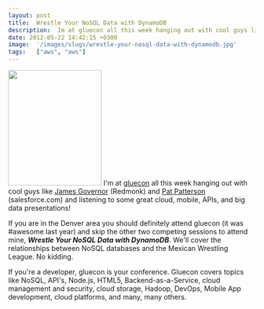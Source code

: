```yaml
---
layout: post
title:  Wrestle Your NoSQL Data with DynamoDB
description:  Im at gluecon all this week hanging out with cool guys like James Governor  (Redmonk) and Pat Patterson  (salesforce.com) and listening to some great cloud, mobile, APIs, and big data presentations!  If you are in the Denver area you should definitely attend gluecon (it was #awesome last year) and skip the other two competing sessions to attend mine,  Wrestle Your NoSQL Data with DynamoDB. Well cover the relationships between NoSQL databases and the Mexican Wrestling League. No kidding. If your
date: 2012-05-22 14:42:15 +0300
image:  '/images/slugs/wrestle-your-nosql-data-with-dynamodb.jpg'
tags:   ["aws", "aws"]
---
```

<p><a href="http://res.cloudinary.com/blog-jeffdouglas-com/image/upload/v1400327737/28beal_lg6ihf.jpg"><img src="http://res.cloudinary.com/blog-jeffdouglas-com/image/upload/v1400327737/28beal_lg6ihf.jpg" alt="" title="28beal" width="190" height="235" class="alignleft size-full wp-image-4556" /></a> I'm at <a href="http://gluecon.com/2012/">gluecon</a> all this week hanging out with cool guys like <a href="https://twitter.com/#!/jamesurquhart/statuses/71259285547515904">James Governor</a> (Redmonk) and <a href="https://twitter.com/#!/kevinmarks/statuses/166701819127545856">Pat Patterson</a> (salesforce.com) and listening to some great cloud, mobile, APIs, and big data presentations!</p>
<p>If you are in the Denver area you should definitely attend gluecon (it was #awesome last year) and skip the other two competing sessions to attend mine, <em><strong>Wrestle Your NoSQL Data with DynamoDB</strong></em>. We'll cover the relationships between NoSQL databases and the Mexican Wrestling League. No kidding.</p>
<p>If you're a developer, gluecon is your conference. Gluecon covers topics like NoSQL, API's, Node.js, HTML5, Backend-as-a-Service, cloud management and security, cloud storage, Hadoop, DevOps, Mobile App development, cloud platforms, and many, many others.</p>

